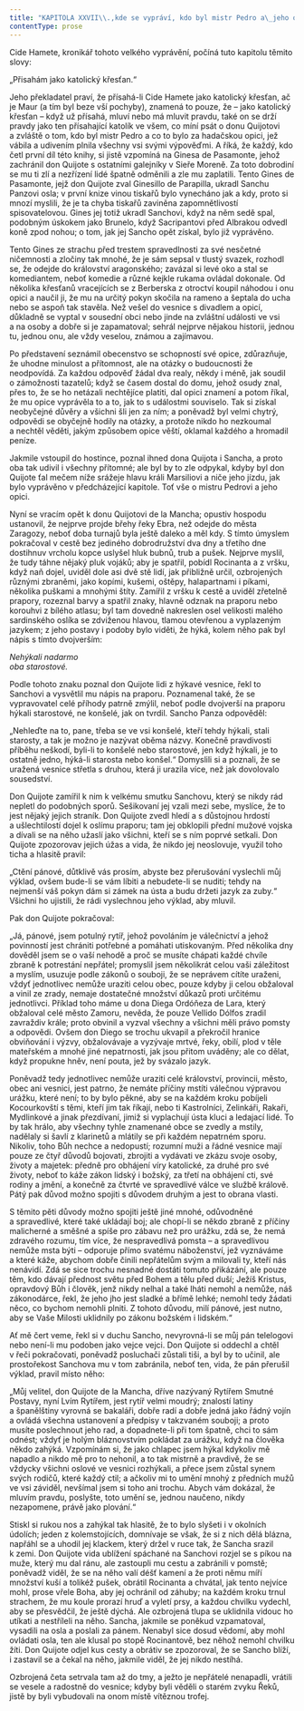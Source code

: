 ```yaml
---
title: "KAPITOLA XXVII\\.,kde se vypráví, kdo byl mistr Pedro a\_jeho opice a\_jaká nehoda stihla dona Quijota v\_hýkavém dobrodružství, které neskončilo, jak by si byl přál a\_jak myslil\\."
contentType: prose
---
```


<section>

Cide Hamete, kronikář tohoto velkého vyprávění, počíná tuto kapitolu těmito slovy:

„Přisahám jako katolický křesťan.“

Jeho překladatel praví, že přísahá-li Cide Hamete jako katolický křesťan, ač je Maur (a tím byl beze vší pochyby), znamená to pouze, že – jako katolický křesťan – když už přísahá, mluví nebo má mluvit pravdu, také on se drží pravdy jako ten přísahající katolík ve všem, co míní psát o donu Quijotovi a zvláště o tom, kdo byl mistr Pedro a co to bylo za hadačskou opici, jež vábila a udivením plnila všechny vsi svými výpověďmi. A říká, že každý, kdo četl první díl této knihy, si jistě vzpomíná na Ginesa de Pasamonte, jehož zachránil don Quijote s ostatními galejníky v Sieře Moreně. Za toto dobrodiní se mu ti zlí a nezřízení lidé špatně odměnili a zle mu zaplatili. Tento Gines de Pasamonte, jejž don Quijote zval Ginesillo de Parapilla, ukradl Sanchu Panzovi osla; v první knize vinou tiskařů bylo vynecháno jak a kdy, proto si mnozí myslili, že je ta chyba tiskařů zaviněna zapomnětlivostí spisovatelovou. Gines jej totiž ukradl Sanchovi, když na něm sedě spal, podobným úskokem jako Brunelo, když Sacripantovi před Albrakou odvedl koně zpod nohou; o tom, jak jej Sancho opět získal, bylo již vyprávěno.

Tento Gines ze strachu před trestem spravedlnosti za své nesčetné ničemnosti a zločiny tak mnohé, že je sám sepsal v tlustý svazek, rozhodl se, že odejde do království aragonského; zavázal si levé oko a stal se komediantem, neboť komedie a různé kejkle rukama ovládal dokonale. Od několika křesťanů vracejících se z Berberska z otroctví koupil náhodou i onu opici a naučil ji, že mu na určitý pokyn skočila na rameno a šeptala do ucha nebo se aspoň tak stavěla. Než vešel do vesnice s divadlem a opicí, důkladně se vyptal v sousední obci nebo jinde na zvláštní události ve vsi a na osoby a dobře si je zapamatoval; sehrál nejprve nějakou historii, jednou tu, jednou onu, ale vždy veselou, známou a zajímavou.

Po představení seznámil obecenstvo se schopností své opice, zdůrazňuje, že uhodne minulost a přítomnost, ale na otázky o budoucnosti že neodpovídá. Za každou odpověď žádal dva realy, někdy i méně, jak soudil o zámožnosti tazatelů; když se časem dostal do domu, jehož osudy znal, přes to, že se ho netázali nechtějíce platiti, dal opici znamení a potom říkal, že mu opice vyprávěla to a to, jak to s událostmi souviselo. Tak si získal neobyčejné důvěry a všichni šli jen za ním; a poněvadž byl velmi chytrý, odpovědi se obyčejně hodily na otázky, a protože nikdo ho nezkoumal a nechtěl věděti, jakým způsobem opice věští, oklamal každého a hromadil peníze.

Jakmile vstoupil do hostince, poznal ihned dona Quijota i Sancha, a proto oba tak udivil i všechny přítomné; ale byl by to zle odpykal, kdyby byl don Quijote ťal mečem níže srážeje hlavu králi Marsiliovi a niče jeho jízdu, jak bylo vyprávěno v předcházející kapitole. Toť vše o mistru Pedrovi a jeho opici.

Nyní se vracím opět k donu Quijotovi de la Mancha; opustiv hospodu ustanovil, že nejprve projde břehy řeky Ebra, než odejde do města Zaragozy, neboť doba turnajů byla ještě daleko a měl kdy. S tímto úmyslem pokračoval v cestě bez jediného dobrodružství dva dny a třetího dne dostihnuv vrcholu kopce uslyšel hluk bubnů, trub a pušek. Nejprve myslil, že tudy táhne nějaký pluk vojáků; aby je spatřil, pobídl Rocinanta a z vršku, když naň dojel, uviděl dole asi dvě stě lidí, jak přibližně určil, ozbrojených různými zbraněmi, jako kopími, kušemi, oštěpy, halapartnami i píkami, několika puškami a mnohými štíty. Zamířil z vršku k cestě a uviděl zřetelně prapory, rozeznal barvy a spatřil znaky, hlavně odznak na praporu nebo korouhvi z bílého atlasu; byl tam dovedně nakreslen osel velikosti malého sardinského oslíka se zdviženou hlavou, tlamou otevřenou a vyplazeným jazykem; z jeho postavy i podoby bylo viděti, že hýká, kolem něho pak byl nápis s tímto dvojverším:

_Nehýkali nadarmo  
oba starostové._

Podle tohoto znaku poznal don Quijote lidi z hýkavé vesnice, řekl to Sanchovi a vysvětlil mu nápis na praporu. Poznamenal také, že se vypravovatel celé příhody patrně zmýlil, neboť podle dvojverší na praporu hýkali starostové, ne konšelé, jak on tvrdil. Sancho Panza odpověděl:

„Nehleďte na to, pane, třeba se ve vsi konšelé, kteří tehdy hýkali, stali starosty, a tak je možno je nazývat oběma názvy. Konečně pravdivosti příběhu neškodí, byli-li to konšelé nebo starostové, jen když hýkali, je to ostatně jedno, hýká-li starosta nebo konšel.“ Domyslili si a poznali, že se uražená vesnice střetla s druhou, která ji urazila více, než jak dovolovalo sousedství.

Don Quijote zamířil k nim k velkému smutku Sanchovu, který se nikdy rád nepletl do podobných sporů. Sešikovaní jej vzali mezi sebe, myslíce, že to jest nějaký jejich straník. Don Quijote zvedl hledí a s důstojnou hrdostí a ušlechtilostí dojel k oslímu praporu; tam jej obklopili přední mužové vojska a dívali se na něho užaslí jako všichni, kteří se s ním poprvé setkali. Don Quijote zpozorovav jejich úžas a vida, že nikdo jej neoslovuje, využil toho ticha a hlasitě pravil:

„Ctění pánové, důtklivě vás prosím, abyste bez přerušování vyslechli můj výklad, ovšem bude-li se vám líbiti a nebudete-li se nuditi; tehdy na nejmenší váš pokyn dám si zámek na ústa a budu držeti jazyk za zuby.“ Všichni ho ujistili, že rádi vyslechnou jeho výklad, aby mluvil.

Pak don Quijote pokračoval:

„Já, pánové, jsem potulný rytíř, jehož povoláním je válečnictví a jehož povinností jest chrániti potřebné a pomáhati utiskovaným. Před několika dny dověděl jsem se o vaší nehodě a proč se musíte chápati každé chvíle zbraně k potrestání nepřátel; promyslil jsem několikrát celou vaši záležitost a myslím, usuzuje podle zákonů o souboji, že se neprávem cítíte uraženi, vždyť jednotlivec nemůže uraziti celou obec, pouze kdyby ji celou obžaloval a vinil ze zrady, nemaje dostatečné množství důkazů proti určitému jednotlivci. Příklad toho máme u dona Diega Ordóňeza de Lara, který obžaloval celé město Zamoru, nevěda, že pouze Vellido Dólfos zradil zavraždiv krále; proto obvinil a vyzval všechny a všichni měli právo pomsty a odpovědi. Ovšem don Diego se trochu ukvapil a překročil hranice obviňování i výzvy, obžalovávaje a vyzývaje mrtvé, řeky, obilí, plod v těle mateřském a mnohé jiné nepatrnosti, jak jsou přitom uváděny; ale co dělat, když propukne hněv, není pouta, jež by svázalo jazyk.

Poněvadž tedy jednotlivec nemůže uraziti celé království, provincii, město, obec ani vesnici, jest patrno, že nemáte příčiny mstíti válečnou výpravou urážku, které není; to by bylo pěkné, aby se na každém kroku pobíjeli Kocourkovští s těmi, kteří jim tak říkají, nebo ti Kastrolníci, Zelinkáři, Rakaři, Mydlinkové a jinak přezdívaní, jimiž si vyplachují ústa kluci a ledajací lidé. To by tak hrálo, aby všechny tyhle znamenané obce se zvedly a mstily, nadělaly si šavlí z klarinetů a mlátily se při každém nepatrném sporu. Nikoliv, toho Bůh nechce a nedopustí; rozumní muži a řádné vesnice mají pouze ze čtyř důvodů bojovati, zbrojiti a vydávati ve zkázu svoje osoby, životy a majetek: předně pro obhájení víry katolické, za druhé pro své životy, neboť to káže zákon lidský i božský, za třetí na obhájení cti, své rodiny a jmění, a konečně za čtvrté ve spravedlivé válce ve službě králově. Pátý pak důvod možno spojiti s důvodem druhým a jest to obrana vlasti.

S těmito pěti důvody možno spojiti ještě jiné mnohé, odůvodněné a spravedlivé, které také ukládají boj; ale chopí-li se někdo zbraně z příčiny malicherné a směšné a spíše pro zábavu než pro urážku, zdá se, že nemá zdravého rozumu, tím více, že nespravedlivá pomsta – a spravedlivou nemůže msta býti – odporuje přímo svatému náboženství, jež vyznáváme a které káže, abychom dobře činili nepřátelům svým a milovali ty, kteří nás nenávidí. Zdá se sice trochu nesnadné dostáti tomuto přikázání, ale pouze těm, kdo dávají přednost světu před Bohem a tělu před duší; Ježíš Kristus, opravdový Bůh i člověk, jenž nikdy nelhal a také lháti nemohl a nemůže, náš zákonodárce, řekl, že jeho jho jest sladké a břímě lehké; nemohl tedy žádati něco, co bychom nemohli plniti. Z tohoto důvodu, milí pánové, jest nutno, aby se Vaše Milosti uklidnily po zákonu božském i lidském.“

Ať mě čert veme, řekl si v duchu Sancho, nevyrovná-li se můj pán telelogovi nebo není-li mu podoben jako vejce vejci. Don Quijote si oddechl a chtěl v řeči pokračovati, poněvadž posluchači zůstali tiši, a byl by to učinil, ale prostořekost Sanchova mu v tom zabránila, neboť ten, vida, že pán přerušil výklad, pravil místo něho:

„Můj velitel, don Quijote de la Mancha, dříve nazývaný Rytířem Smutné Postavy, nyní Lvím Rytířem, jest rytíř velmi moudrý; znalostí latiny a španělštiny vyrovná se bakaláři, dobře radí a dobře jedná jako řádný vojín a ovládá všechna ustanovení a předpisy v takzvaném souboji; a proto musíte poslechnout jeho rad, a dopadnete-li při tom špatně, chci to sám odnést; vždyť je holým bláznovstvím pokládat za urážku, když na člověka někdo zahýká. Vzpomínám si, že jako chlapec jsem hýkal kdykoliv mě napadlo a nikdo mě pro to nehonil, a to tak mistrně a pravdivě, že se vždycky všichni oslové ve vesnici rozhýkali, a přece jsem zůstal synem svých rodičů, které každý ctil; a ačkoliv mi to umění mnohý z předních mužů ve vsi záviděl, nevšímal jsem si toho ani trochu. Abych vám dokázal, že mluvím pravdu, poslyšte, toto umění se, jednou naučeno, nikdy nezapomene, právě jako plování.“

Stiskl si rukou nos a zahýkal tak hlasitě, že to bylo slyšeti i v okolních údolích; jeden z kolemstojících, domnívaje se však, že si z nich dělá blázna, napřáhl se a uhodil jej klackem, který držel v ruce tak, že Sancha srazil k zemi. Don Quijote vida ublížení spáchané na Sanchovi rozjel se s píkou na muže, který mu dal ránu, ale zastoupli mu cestu a zabránili v pomstě; poněvadž viděl, že se na něho valí déšť kamení a že proti němu míří množství kuší a tolikéž pušek, obrátil Rocinanta a chvátal, jak tento nejvíce mohl, prose vřele Boha, aby jej ochránil od záhuby; na každém kroku trnul strachem, že mu koule prorazí hruď a vyletí prsy, a každou chvilku vydechl, aby se přesvědčil, že ještě dýchá. Ale ozbrojená tlupa se uklidnila vidouc ho utíkati a nestříleli na něho. Sancha, jakmile se poněkud vzpamatoval, vysadili na osla a poslali za pánem. Nenabyl sice dosud vědomí, aby mohl ovládati osla, ten ale klusal po stopě Rocinantově, bez něhož nemohl chvilku žíti. Don Quijote odjel kus cesty a obrátiv se zpozoroval, že se Sancho blíží, i zastavil se a čekal na něho, jakmile viděl, že jej nikdo nestíhá.

Ozbrojená četa setrvala tam až do tmy, a ježto je nepřátelé nenapadli, vrátili se vesele a radostně do vesnice; kdyby byli věděli o starém zvyku Řeků, jistě by byli vybudovali na onom místě vítěznou trofej.

</section>
